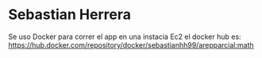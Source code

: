 # Sebastian Herrera

Se uso Docker para correr el app en una instacia Ec2 el docker hub es: https://hub.docker.com/repository/docker/sebastianhh99/arepparcial:math